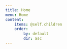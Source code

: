 ```yaml
---
title: Home
menu: Home
content:
    items: @self.children
    order:
        by: default
        dir: asc
---
```

